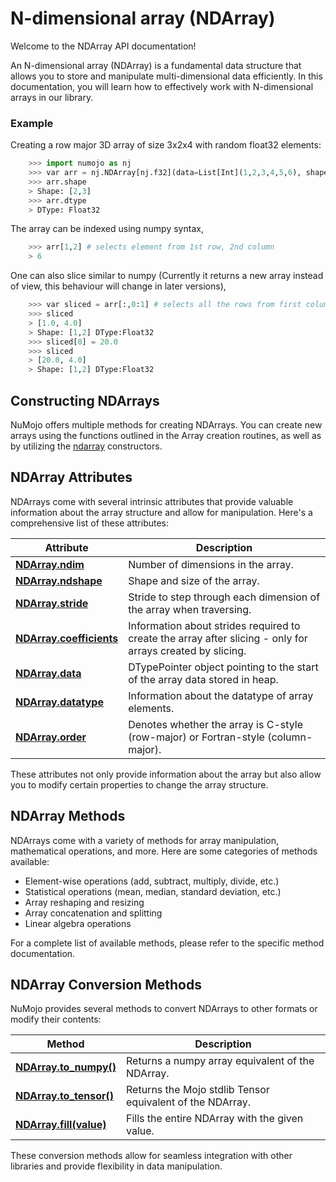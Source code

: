 # N-dimensional array (NDArray)

Welcome to the NDArray API documentation!

An N-dimensional array (NDArray) is a fundamental data structure that allows you to store and manipulate multi-dimensional data efficiently. In this documentation, you will learn how to effectively work with N-dimensional arrays in our library.

### Example
Creating a row major 3D array of size 3x2x4 with random float32 elements:
```python
    >>> import numojo as nj
    >>> var arr = nj.NDArray[nj.f32](data=List[Int](1,2,3,4,5,6), shape=List[Int](2,3)) # creates a 2x3 array filled with given data elements
    >>> arr.shape 
    > Shape: [2,3]
    >>> arr.dtype
    > DType: Float32
```

The array can be indexed using numpy syntax,
```python
    >>> arr[1,2] # selects element from 1st row, 2nd column
    > 6
```

One can also slice similar to numpy (Currently it returns a new array instead of view, this behaviour will change in later versions),
```python
    >>> var sliced = arr[:,0:1] # selects all the rows from first column
    >>> sliced
    > [1.0, 4.0]
    > Shape: [1,2] DType:Float32
    >>> sliced[0] = 20.0
    >>> sliced
    > [20.0, 4.0]
    > Shape: [1,2] DType:Float32
```

## Constructing NDArrays

NuMojo offers multiple methods for creating NDArrays. You can create new arrays using the functions outlined in the Array creation routines, as well as by utilizing the [ndarray](./ndarrayconstructors.md) constructors.

## NDArray Attributes

NDArrays come with several intrinsic attributes that provide valuable information about the array structure and allow for manipulation. Here's a comprehensive list of these attributes:

| Attribute | Description |
|-----------|-------------|
| **[NDArray.ndim](./attributes.md#ndim)** | Number of dimensions in the array. |
| **[NDArray.ndshape](./attributes.md#nshape)** | Shape and size of the array. |
| **[NDArray.stride](./attributes.md#stride)** | Stride to step through each dimension of the array when traversing. |
| **[NDArray.coefficients](./attributes.md#coefficients)** | Information about strides required to create the array after slicing - only for arrays created by slicing. |
| **[NDArray.data](./attributes.md#data)** | DTypePointer object pointing to the start of the array data stored in heap. |
| **[NDArray.datatype](./attributes.md#datatype)** | Information about the datatype of array elements. |
| **[NDArray.order](./attributes.md#order)** | Denotes whether the array is C-style (row-major) or Fortran-style (column-major). |

These attributes not only provide information about the array but also allow you to modify certain properties to change the array structure.

## NDArray Methods

NDArrays come with a variety of methods for array manipulation, mathematical operations, and more. Here are some categories of methods available:

- Element-wise operations (add, subtract, multiply, divide, etc.)
- Statistical operations (mean, median, standard deviation, etc.)
- Array reshaping and resizing
- Array concatenation and splitting
- Linear algebra operations

For a complete list of available methods, please refer to the specific method documentation.

## NDArray Conversion Methods

NuMojo provides several methods to convert NDArrays to other formats or modify their contents:

| Method | Description |
|--------|-------------|
| **[NDArray.to_numpy()]()** | Returns a numpy array equivalent of the NDArray. |
| **[NDArray.to_tensor()]()** | Returns the Mojo stdlib Tensor equivalent of the NDArray. |
| **[NDArray.fill(value)]()** | Fills the entire NDArray with the given value. |

These conversion methods allow for seamless integration with other libraries and provide flexibility in data manipulation.
